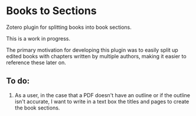 # Books to Sections
Zotero plugin for splitting books into book sections.

This is a work in progress.

The primary motivation for developing this plugin was to easily split up edited books with chapters written by multiple authors, making it easier to reference these later on.

## To do:
1. As a user, in the case that a PDF doesn't have an outline or if the outline isn't accurate, I want to write in a text box the titles and pages to create the book sections.
